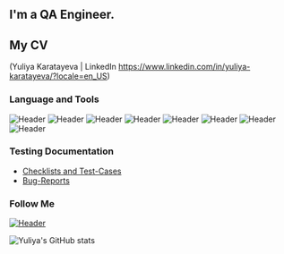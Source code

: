 
## I'm a QA Engineer. 
## My CV
(Yuliya Karatayeva | LinkedIn
https://www.linkedin.com/in/yuliya-karatayeva/?locale=en_US)

### Language and Tools
![Header](https://img.shields.io/badge/Jira-090909?style=for-the-badge&logo=jira&logoColor=136be1)
![Header](https://img.shields.io/badge/Postman-090909?style=for-the-badge&logo=postman&logoColor=f76935)
![Header](https://img.shields.io/badge/Swagger-090909?style=for-the-badge&logo=swagger&logoColor=7ede2b)
![Header](https://img.shields.io/badge/Github-090909?style=for-the-badge&logo=github&logoColor=8cc4d7)
![Header](https://img.shields.io/badge/AzureDevops-090909?style=for-the-badge&logo=azuredevops&logoColor=0074d0)
![Header](https://img.shields.io/badge/MySQL-090909?style=for-the-badge&logo=mysql&logoColor=00618a)
![Header](https://img.shields.io/badge/DevTools-090909?style=for-the-badge&logo=googlechrome&logoColor=2674f2)
![Header](https://img.shields.io/badge/AndroidStudio-090909?style=for-the-badge&logo=androidstudio&logoColor=3ad07d)


### Testing Documentation

- [Checklists and Test-Cases](https://docs.google.com/spreadsheets/d/1Qq_mbCK7LXgqcNFQb9pxlfegV_y-btl1yUzjP9gFpvs/edit?usp=sharing)
- [Bug-Reports](https://drive.google.com/drive/folders/1ZHfgVmZ08Zqv-Mdppkg6LB85nYji_E87?usp=share_link)

### Follow Me
[![Header](https://img.shields.io/badge/Linkedin-090909?style=for-the-badge&logo=linkedin&logoColor=0073b1)](https://www.linkedin.com/in/yuliya-karatayeva/?locale=en_US)

![Yuliya's GitHub stats](https://github-readme-stats.vercel.app/api?username=YuliyaPavlodar&show_icons=true&theme=radical)